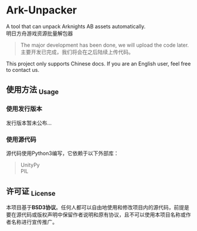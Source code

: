 Ark-Unpacker
==========
A tool that can unpack Arknights AB assets automatically.  
明日方舟游戏资源批量解包器  
> The major development has been done, we will upload the code later.  
> 主要开发已完成，我们将会在之后陆续上传代码。  

This project only supports Chinese docs. If you are an English user, feel free to contact us.

## 使用方法 <sub>Usage</sub>
### 使用发行版本
发行版本暂未公布...
### 使用源代码
源代码使用Python3编写，它依赖于以下外部库：
> UnityPy  
> PIL  

## 许可证 <sub>License</sub>
本项目基于**BSD3协议**。任何人都可以自由地使用和修改项目内的源代码，前提是要在源代码或版权声明中保留作者说明和原有协议，且不可以使用本项目名称或作者名称进行宣传推广。
